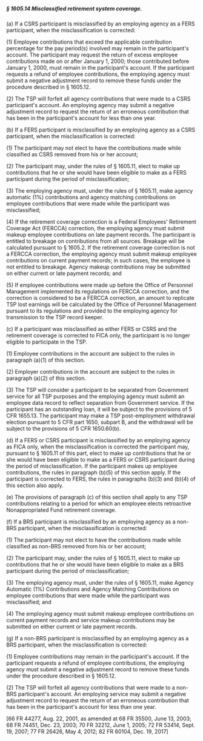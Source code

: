 ##### § 1605.14 Misclassified retirement system coverage. #####

(a) If a CSRS participant is misclassified by an employing agency as a FERS participant, when the misclassification is corrected:

(1) Employee contributions that exceed the applicable contribution percentage for the pay period(s) involved may remain in the participant's account. The participant may request the return of excess employee contributions made on or after January 1, 2000; those contributed before January 1, 2000, must remain in the participant's account. If the participant requests a refund of employee contributions, the employing agency must submit a negative adjustment record to remove these funds under the procedure described in § 1605.12.

(2) The TSP will forfeit all agency contributions that were made to a CSRS participant's account. An employing agency may submit a negative adjustment record to request the return of an erroneous contribution that has been in the participant's account for less than one year.

(b) If a FERS participant is misclassified by an employing agency as a CSRS participant, when the misclassification is corrected:

(1) The participant may not elect to have the contributions made while classified as CSRS removed from his or her account;

(2) The participant may, under the rules of § 1605.11, elect to make up contributions that he or she would have been eligible to make as a FERS participant during the period of misclassification;

(3) The employing agency must, under the rules of § 1605.11, make agency automatic (1%) contributions and agency matching contributions on employee contributions that were made while the participant was misclassified;

(4) If the retirement coverage correction is a Federal Employees' Retirement Coverage Act (FERCCA) correction, the employing agency must submit makeup employee contributions on late payment records. The participant is entitled to breakage on contributions from all sources. Breakage will be calculated pursuant to § 1605.2. If the retirement coverage correction is not a FERCCA correction, the employing agency must submit makeup employee contributions on current payment records; in such cases, the employee is not entitled to breakage. Agency makeup contributions may be submitted on either current or late payment records; and

(5) If employee contributions were made up before the Office of Personnel Management implemented its regulations on FERCCA correction, and the correction is considered to be a FERCCA correction, an amount to replicate TSP lost earnings will be calculated by the Office of Personnel Management pursuant to its regulations and provided to the employing agency for transmission to the TSP record keeper.

(c) If a participant was misclassified as either FERS or CSRS and the retirement coverage is corrected to FICA only, the participant is no longer eligible to participate in the TSP.

(1) Employee contributions in the account are subject to the rules in paragraph (a)(1) of this section.

(2) Employer contributions in the account are subject to the rules in paragraph (a)(2) of this section.

(3) The TSP will consider a participant to be separated from Government service for all TSP purposes and the employing agency must submit an employee data record to reflect separation from Government service. If the participant has an outstanding loan, it will be subject to the provisions of 5 CFR 1655.13. The participant may make a TSP post-employment withdrawal election pursuant to 5 CFR part 1650, subpart B, and the withdrawal will be subject to the provisions of 5 CFR 1650.60(b).

(d) If a FERS or CSRS participant is misclassified by an employing agency as FICA only, when the misclassification is corrected the participant may, pursuant to § 1605.11 of this part, elect to make up contributions that he or she would have been eligible to make as a FERS or CSRS participant during the period of misclassification. If the participant makes up employee contributions, the rules in paragraph (b)(5) of this section apply. If the participant is corrected to FERS, the rules in paragraphs (b)(3) and (b)(4) of this section also apply.

(e) The provisions of paragraph (c) of this section shall apply to any TSP contributions relating to a period for which an employee elects retroactive Nonappropriated Fund retirement coverage.

(f) If a BRS participant is misclassified by an employing agency as a non-BRS participant, when the misclassification is corrected:

(1) The participant may not elect to have the contributions made while classified as non-BRS removed from his or her account;

(2) The participant may, under the rules of § 1605.11, elect to make up contributions that he or she would have been eligible to make as a BRS participant during the period of misclassification;

(3) The employing agency must, under the rules of § 1605.11, make Agency Automatic (1%) Contributions and Agency Matching Contributions on employee contributions that were made while the participant was misclassified; and

(4) The employing agency must submit makeup employee contributions on current payment records and service makeup contributions may be submitted on either current or late payment records.

(g) If a non-BRS participant is misclassified by an employing agency as a BRS participant, when the misclassification is corrected:

(1) Employee contributions may remain in the participant's account. If the participant requests a refund of employee contributions, the employing agency must submit a negative adjustment record to remove these funds under the procedure described in § 1605.12.

(2) The TSP will forfeit all agency contributions that were made to a non-BRS participant's account. An employing service may submit a negative adjustment record to request the return of an erroneous contribution that has been in the participant's account for less than one year.

[66 FR 44277, Aug. 22, 2001, as amended at 68 FR 35500, June 13, 2003; 68 FR 74451, Dec. 23, 2003; 70 FR 32212, June 1, 2005; 72 FR 53414, Sept. 19, 2007; 77 FR 26426, May 4, 2012; 82 FR 60104, Dec. 19, 2017]